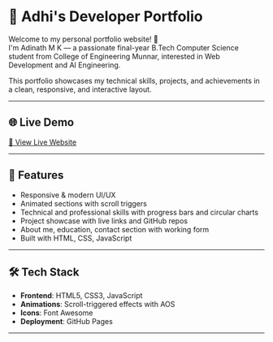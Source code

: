 # 💼 Adhi's Developer Portfolio

Welcome to my personal portfolio website! 🚀  
I'm Adinath M K — a passionate final-year B.Tech Computer Science student from College of Engineering Munnar, interested in Web Development and AI Engineering.

This portfolio showcases my technical skills, projects, and achievements in a clean, responsive, and interactive layout.

---

## 🌐 Live Demo

[🔗 View Live Website]([https://your-portfolio-link.com](https://adinathmk.github.io/Portfolio/))  

---

## 📸 Features

- Responsive & modern UI/UX
- Animated sections with scroll triggers
- Technical and professional skills with progress bars and circular charts
- Project showcase with live links and GitHub repos
- About me, education, contact section with working form
- Built with HTML, CSS, JavaScript

---

## 🛠️ Tech Stack

- **Frontend**: HTML5, CSS3, JavaScript 
- **Animations**: Scroll-triggered effects with AOS 
- **Icons**: Font Awesome 
- **Deployment**: GitHub Pages 

---



